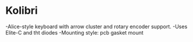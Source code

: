 # Kolibri
-Alice-style keyboard with arrow cluster and rotary encoder support.
-Uses Elite-C and tht diodes
-Mounting style: pcb gasket mount
